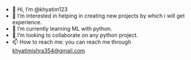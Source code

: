 - 👋 Hi, I’m @khyatim123
- 👀 I’m interested in helping in creating new projects by which i will get experience.
- 🌱 I’m currently learning ML with python.
- 💞️ I’m looking to collaborate on any python project.
- 📫 How to reach me: you can reach me through khyatimishra354@gmail.com 

<!---
khyatim123/khyatim123 is a ✨ special ✨ repository because its `README.md` (this file) appears on your GitHub profile.
You can click the Preview link to take a look at your changes.
--->
